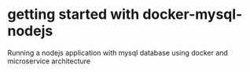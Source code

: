 # getting started with docker-mysql-nodejs

Running a nodejs application with mysql database using docker and microservice architecture

